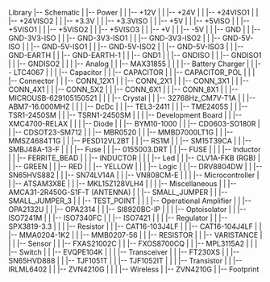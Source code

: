 Library
|-- Schematic
|   |-- Power
|   |   |-- +12V
|   |   |-- +24V
|   |   |-- +24VISO1
|   |   |-- +24VISO2
|   |   |-- +3.3V
|   |   |-- +3.3VISO
|   |   |-- +5V
|   |   |-- +5VISO
|   |   |-- +5VISO1
|   |   |-- +5VISO2
|   |   |-- +5VISO3
|   |   |-- +V
|   |   |-- -5V
|   |   |-- GND
|   |   |-- GND-3V3-ISO
|   |   |-- GND-3V3-ISO1
|   |   |-- GND-3V3-ISO2
|   |   |-- GND-5V-ISO
|   |   |-- GND-5V-ISO1
|   |   |-- GND-5V-ISO2
|   |   |-- GND-5V-ISO3
|   |   |-- GND-EARTH
|   |   |-- GND-EARTH-1
|   |   |-- GND1
|   |   |-- GNDISO
|   |   |-- GNDISO1
|   |   |-- GNDISO2
|   |
|   |-- Analog
|   |   |-- MAX31855
|   |
|   |-- Battery Charger
|   |   |-- LTC4067
|   |
|   |-- Capacitor
|   |   |-- CAPACITOR
|   |   |-- CAPACITOR_POL
|   |
|   |-- Connector
|   |   |-- CONN_12X1
|   |   |-- CONN_2X1 
|   |   |-- CONN_3X1
|   |   |-- CONN_4X1
|   |   |-- CONN_5X2
|   |   |-- CONN_6X1
|   |   |-- CONN_8X1
|   |   |-- MICROUSB-629105150521
|   |
|   |-- Crystal
|   |   |-- 32768Hz_CM7V-T1A
|   |   |-- ABM7-16.000MHZ
|   |
|   |-- DcDc
|   |   |-- TEL3-2411
|   |   |-- TME2405S
|   |   |-- TSR1-2450SM
|   |   |-- TSRN1-2450SM
|   |
|   |-- Development Board
|   |   |-- XMC4700-RELAX
|   |
|   |-- Diode
|   |   |-- BYM10-1000
|   |   |-- CD0603-SO180R
|   |   |-- CDSOT23-SM712
|   |   |-- MBR0520
|   |   |-- MMBD7000LT1G
|   |   |-- MMSZ4684T1G
|   |   |-- PESD12VL2BT
|   |   |-- RS1M
|   |   |-- SM15T39CA
|   |   |-- SMBJ48A-13-F
|   |
|   |-- Fuse
|   |   |-- 0155003.DRT
|   |   |-- FUSE
|   |
|   |-- Inductor
|   |   |-- FERRITE_BEAD
|   |   |-- INDUCTOR
|   |
|   |-- Led
|   |   |-- CLV1A-FKB (RGB)
|   |   |-- GREEN
|   |   |-- RED
|   |   |-- YELLOW
|   |
|   |-- Logic
|   |   |-- DRV8804DW
|   |   |-- SN65HVS882
|   |   |-- SN74LV14A
|   |   |-- VN808CM-E
|   |
|   |-- Microcontroller
|   |   |-- ATSAM3X8E
|   |   |-- MKL15Z128VLH4
|   |
|   |-- Miscellaneous
|   |   |-- AMCA31-2R450G-S1F-T (ANTENNA)
|   |   |-- SMALL_JUMPER
|   |   |-- SMALL_JUMPER_3
|   |   |-- TEST_POINT
|   |
|   |-- Operational Amplifier
|   |   |-- OPA2132U
|   |   |-- OPA2314
|   |   |-- SI8920BC-IP
|   |
|   |-- Optoisolator
|   |   |-- ISO7241M
|   |   |-- ISO7340FC
|   |   |-- ISO7421
|   |
|   |-- Regulator
|   |   |-- SPX3819-3.3
|   |
|   |-- Resistor
|   |   |-- CAT16-103J4LF
|   |   |-- CAT16-104J4LF
|   |   |-- MMA0204-1K2
|   |   |-- MMB0207-56
|   |   |-- RESISTOR
|   |   |-- VARISTANCE
|   |
|   |-- Sensor
|   |   |-- FXAS21002C
|   |   |-- FXOS8700CQ
|   |   |-- MPL3115A2
|   |
|   |-- Switch
|   |   |-- EVQPE104K
|   |
|   |-- Transceiver
|   |   |-- FT230XS
|   |   |-- SN65HVD888
|   |   |-- TJF1051T
|   |   |-- TJF1052IT
|   |
|   |-- Transistor
|   |   |-- IRLML6402
|   |   |-- ZVN4210G
|   |
|   |-- Wireless
|       |-- ZVN4210G
|
|-- Footprint

